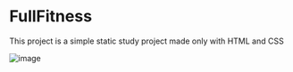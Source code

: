 <h1>FullFitness</h1>

<p>This project is a simple static study project made only with HTML and CSS</p> 

![image](https://github.com/zezindev/fullfitness/assets/106349802/e289dc2a-05cd-4edd-b1bf-ef1e492c6a05)
